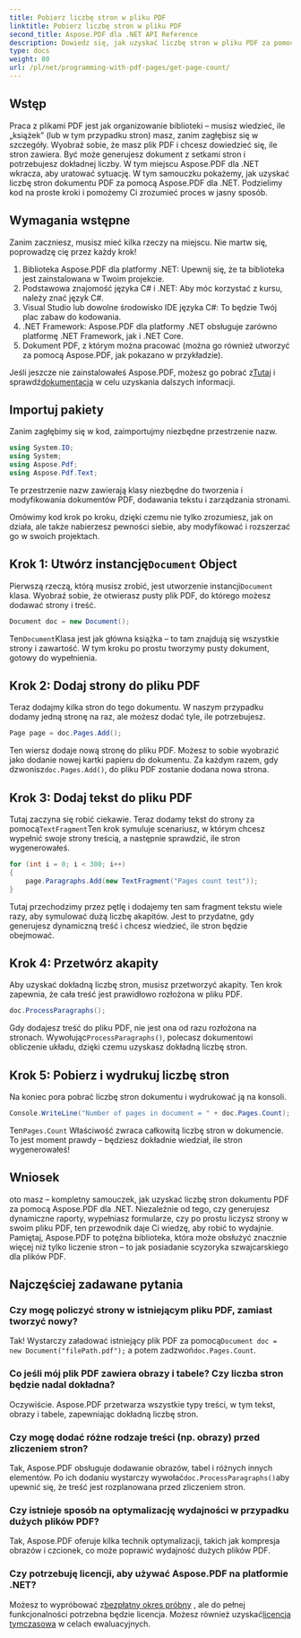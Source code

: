 ```yaml
---
title: Pobierz liczbę stron w pliku PDF
linktitle: Pobierz liczbę stron w pliku PDF
second_title: Aspose.PDF dla .NET API Reference
description: Dowiedz się, jak uzyskać liczbę stron w pliku PDF za pomocą Aspose.PDF dla .NET. Postępuj zgodnie z naszym przewodnikiem krok po kroku, aby uzyskać proste i skuteczne rozwiązanie.
type: docs
weight: 80
url: /pl/net/programming-with-pdf-pages/get-page-count/
---
```

## Wstęp

Praca z plikami PDF jest jak organizowanie biblioteki – musisz wiedzieć, ile „książek” (lub w tym przypadku stron) masz, zanim zagłębisz się w szczegóły. Wyobraź sobie, że masz plik PDF i chcesz dowiedzieć się, ile stron zawiera. Być może generujesz dokument z setkami stron i potrzebujesz dokładnej liczby. W tym miejscu Aspose.PDF dla .NET wkracza, aby uratować sytuację. W tym samouczku pokażemy, jak uzyskać liczbę stron dokumentu PDF za pomocą Aspose.PDF dla .NET. Podzielimy kod na proste kroki i pomożemy Ci zrozumieć proces w jasny sposób.

## Wymagania wstępne

Zanim zaczniesz, musisz mieć kilka rzeczy na miejscu. Nie martw się, poprowadzę cię przez każdy krok!

1. Biblioteka Aspose.PDF dla platformy .NET: Upewnij się, że ta biblioteka jest zainstalowana w Twoim projekcie.
2. Podstawowa znajomość języka C# i .NET: Aby móc korzystać z kursu, należy znać język C#.
3. Visual Studio lub dowolne środowisko IDE języka C#: To będzie Twój plac zabaw do kodowania.
4. .NET Framework: Aspose.PDF dla platformy .NET obsługuje zarówno platformę .NET Framework, jak i .NET Core.
5. Dokument PDF, z którym można pracować (można go również utworzyć za pomocą Aspose.PDF, jak pokazano w przykładzie).

 Jeśli jeszcze nie zainstalowałeś Aspose.PDF, możesz go pobrać z[Tutaj](https://releases.aspose.com/pdf/net/) i sprawdź[dokumentacja](https://reference.aspose.com/pdf/net/) w celu uzyskania dalszych informacji.

## Importuj pakiety

Zanim zagłębimy się w kod, zaimportujmy niezbędne przestrzenie nazw.

```csharp
using System.IO;
using System;
using Aspose.Pdf;
using Aspose.Pdf.Text;
```

Te przestrzenie nazw zawierają klasy niezbędne do tworzenia i modyfikowania dokumentów PDF, dodawania tekstu i zarządzania stronami.

Omówimy kod krok po kroku, dzięki czemu nie tylko zrozumiesz, jak on działa, ale także nabierzesz pewności siebie, aby modyfikować i rozszerzać go w swoich projektach.

##  Krok 1: Utwórz instancję`Document` Object

 Pierwszą rzeczą, którą musisz zrobić, jest utworzenie instancji`Document` klasa. Wyobraź sobie, że otwierasz pusty plik PDF, do którego możesz dodawać strony i treść.

```csharp
Document doc = new Document();
```

 Ten`Document`Klasa jest jak główna książka – to tam znajdują się wszystkie strony i zawartość. W tym kroku po prostu tworzymy pusty dokument, gotowy do wypełnienia.

## Krok 2: Dodaj strony do pliku PDF

Teraz dodajmy kilka stron do tego dokumentu. W naszym przypadku dodamy jedną stronę na raz, ale możesz dodać tyle, ile potrzebujesz.

```csharp
Page page = doc.Pages.Add();
```

 Ten wiersz dodaje nową stronę do pliku PDF. Możesz to sobie wyobrazić jako dodanie nowej kartki papieru do dokumentu. Za każdym razem, gdy dzwonisz`doc.Pages.Add()`, do pliku PDF zostanie dodana nowa strona.

## Krok 3: Dodaj tekst do pliku PDF

 Tutaj zaczyna się robić ciekawie. Teraz dodamy tekst do strony za pomocą`TextFragment`Ten krok symuluje scenariusz, w którym chcesz wypełnić swoje strony treścią, a następnie sprawdzić, ile stron wygenerowałeś.

```csharp
for (int i = 0; i < 300; i++)
{
    page.Paragraphs.Add(new TextFragment("Pages count test"));
}
```

Tutaj przechodzimy przez pętlę i dodajemy ten sam fragment tekstu wiele razy, aby symulować dużą liczbę akapitów. Jest to przydatne, gdy generujesz dynamiczną treść i chcesz wiedzieć, ile stron będzie obejmować.

## Krok 4: Przetwórz akapity

Aby uzyskać dokładną liczbę stron, musisz przetworzyć akapity. Ten krok zapewnia, że cała treść jest prawidłowo rozłożona w pliku PDF.

```csharp
doc.ProcessParagraphs();
```

 Gdy dodajesz treść do pliku PDF, nie jest ona od razu rozłożona na stronach. Wywołując`ProcessParagraphs()`, polecasz dokumentowi obliczenie układu, dzięki czemu uzyskasz dokładną liczbę stron.

## Krok 5: Pobierz i wydrukuj liczbę stron

Na koniec pora pobrać liczbę stron dokumentu i wydrukować ją na konsoli.

```csharp
Console.WriteLine("Number of pages in document = " + doc.Pages.Count);
```

 Ten`Pages.Count` Właściwość zwraca całkowitą liczbę stron w dokumencie. To jest moment prawdy – będziesz dokładnie wiedział, ile stron wygenerowałeś!

## Wniosek

oto masz – kompletny samouczek, jak uzyskać liczbę stron dokumentu PDF za pomocą Aspose.PDF dla .NET. Niezależnie od tego, czy generujesz dynamiczne raporty, wypełniasz formularze, czy po prostu liczysz strony w swoim pliku PDF, ten przewodnik daje Ci wiedzę, aby robić to wydajnie. Pamiętaj, Aspose.PDF to potężna biblioteka, która może obsłużyć znacznie więcej niż tylko liczenie stron – to jak posiadanie scyzoryka szwajcarskiego dla plików PDF.

## Najczęściej zadawane pytania

### Czy mogę policzyć strony w istniejącym pliku PDF, zamiast tworzyć nowy?  
 Tak! Wystarczy załadować istniejący plik PDF za pomocą`Document doc = new Document("filePath.pdf");` a potem zadzwoń`doc.Pages.Count`.

### Co jeśli mój plik PDF zawiera obrazy i tabele? Czy liczba stron będzie nadal dokładna?  
Oczywiście. Aspose.PDF przetwarza wszystkie typy treści, w tym tekst, obrazy i tabele, zapewniając dokładną liczbę stron.

### Czy mogę dodać różne rodzaje treści (np. obrazy) przed zliczeniem stron?  
 Tak, Aspose.PDF obsługuje dodawanie obrazów, tabel i różnych innych elementów. Po ich dodaniu wystarczy wywołać`doc.ProcessParagraphs()`aby upewnić się, że treść jest rozplanowana przed zliczeniem stron.

### Czy istnieje sposób na optymalizację wydajności w przypadku dużych plików PDF?  
Tak, Aspose.PDF oferuje kilka technik optymalizacji, takich jak kompresja obrazów i czcionek, co może poprawić wydajność dużych plików PDF.

### Czy potrzebuję licencji, aby używać Aspose.PDF na platformie .NET?  
 Możesz to wypróbować z[bezpłatny okres próbny](https://releases.aspose.com/) , ale do pełnej funkcjonalności potrzebna będzie licencja. Możesz również uzyskać[licencja tymczasowa](https://purchase.aspose.com/temporary-license/) w celach ewaluacyjnych.